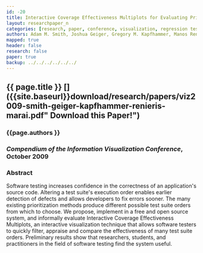 ```yaml
---
id: -20
title: Interactive Coverage Effectiveness Multiplots for Evaluating Prioritized Regression Test Suites
layout: researchpaper_n
categories: [research, paper, conference, visualization, regression testing]
authors: Adam M. Smith, Joshua Geiger, Gregory M. Kapfhammer, Manos Renieris, and G. Elisabeta Marai
mapped: true
header: false
research: false
paper: true
backup: ../../../../../../
---
```


## {{ page.title }} [<i class="fa fa-download"></i>]({{site.baseurl}}download/research/papers/viz2009-smith-geiger-kapfhammer-renieris-marai.pdf" Download this Paper!")

### {{page.authors }}

### <em>Compendium of the Information Visualization Conference</em>, October 2009

### Abstract

Software testing increases confidence in the correctness of an application's source code. Altering a test suite's
execution order enables earlier detection of defects and allows developers to fix errors sooner. The many existing
prioritization methods produce different possible test suite orders from which to choose. We propose, implement in a
free and open source system, and informally evaluate Interactive Coverage Effectiveness Multiplots, an interactive
visualization technique that allows software testers to quickly filter, appraise and compare the effectiveness of many
test suite orders. Preliminary results show that researchers, students, and practitioners in the field of software
testing find the system useful.

